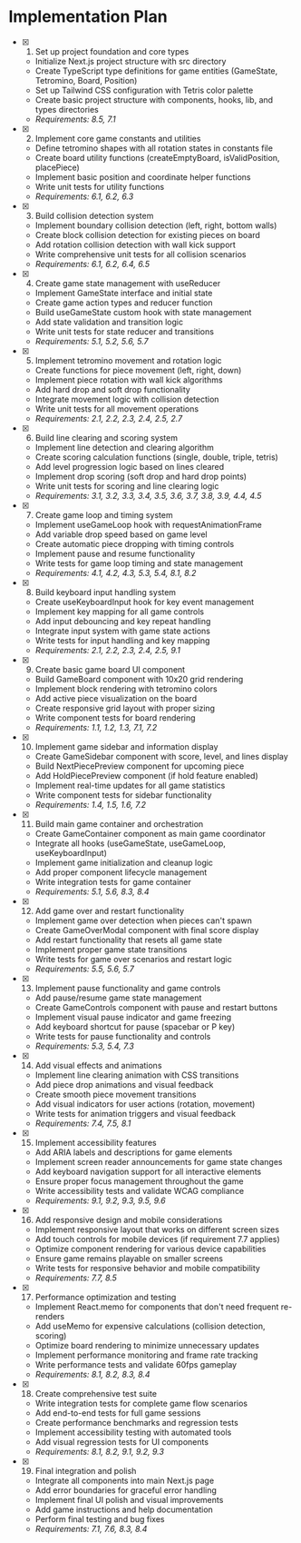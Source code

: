 # Implementation Plan

- [x] 1. Set up project foundation and core types

  - Initialize Next.js project structure with src directory
  - Create TypeScript type definitions for game entities (GameState, Tetromino, Board, Position)
  - Set up Tailwind CSS configuration with Tetris color palette
  - Create basic project structure with components, hooks, lib, and types directories
  - _Requirements: 8.5, 7.1_

- [x] 2. Implement core game constants and utilities

  - Define tetromino shapes with all rotation states in constants file
  - Create board utility functions (createEmptyBoard, isValidPosition, placePiece)
  - Implement basic position and coordinate helper functions
  - Write unit tests for utility functions
  - _Requirements: 6.1, 6.2, 6.3_

- [x] 3. Build collision detection system

  - Implement boundary collision detection (left, right, bottom walls)
  - Create block collision detection for existing pieces on board
  - Add rotation collision detection with wall kick support
  - Write comprehensive unit tests for all collision scenarios
  - _Requirements: 6.1, 6.2, 6.4, 6.5_

- [x] 4. Create game state management with useReducer

  - Implement GameState interface and initial state
  - Create game action types and reducer function
  - Build useGameState custom hook with state management
  - Add state validation and transition logic
  - Write unit tests for state reducer and transitions
  - _Requirements: 5.1, 5.2, 5.6, 5.7_

- [x] 5. Implement tetromino movement and rotation logic

  - Create functions for piece movement (left, right, down)
  - Implement piece rotation with wall kick algorithms
  - Add hard drop and soft drop functionality
  - Integrate movement logic with collision detection
  - Write unit tests for all movement operations
  - _Requirements: 2.1, 2.2, 2.3, 2.4, 2.5, 2.7_

- [x] 6. Build line clearing and scoring system

  - Implement line detection and clearing algorithm
  - Create scoring calculation functions (single, double, triple, tetris)
  - Add level progression logic based on lines cleared
  - Implement drop scoring (soft drop and hard drop points)
  - Write unit tests for scoring and line clearing logic
  - _Requirements: 3.1, 3.2, 3.3, 3.4, 3.5, 3.6, 3.7, 3.8, 3.9, 4.4, 4.5_

- [x] 7. Create game loop and timing system

  - Implement useGameLoop hook with requestAnimationFrame
  - Add variable drop speed based on game level
  - Create automatic piece dropping with timing controls
  - Implement pause and resume functionality
  - Write tests for game loop timing and state management
  - _Requirements: 4.1, 4.2, 4.3, 5.3, 5.4, 8.1, 8.2_

- [x] 8. Build keyboard input handling system

  - Create useKeyboardInput hook for key event management
  - Implement key mapping for all game controls
  - Add input debouncing and key repeat handling
  - Integrate input system with game state actions
  - Write tests for input handling and key mapping
  - _Requirements: 2.1, 2.2, 2.3, 2.4, 2.5, 9.1_

- [x] 9. Create basic game board UI component

  - Build GameBoard component with 10x20 grid rendering
  - Implement block rendering with tetromino colors
  - Add active piece visualization on the board
  - Create responsive grid layout with proper sizing
  - Write component tests for board rendering
  - _Requirements: 1.1, 1.2, 1.3, 7.1, 7.2_

- [x] 10. Implement game sidebar and information display

  - Create GameSidebar component with score, level, and lines display
  - Build NextPiecePreview component for upcoming piece
  - Add HoldPiecePreview component (if hold feature enabled)
  - Implement real-time updates for all game statistics
  - Write component tests for sidebar functionality
  - _Requirements: 1.4, 1.5, 1.6, 7.2_

- [x] 11. Build main game container and orchestration

  - Create GameContainer component as main game coordinator
  - Integrate all hooks (useGameState, useGameLoop, useKeyboardInput)
  - Implement game initialization and cleanup logic
  - Add proper component lifecycle management
  - Write integration tests for game container
  - _Requirements: 5.1, 5.6, 8.3, 8.4_

- [x] 12. Add game over and restart functionality

  - Implement game over detection when pieces can't spawn
  - Create GameOverModal component with final score display
  - Add restart functionality that resets all game state
  - Implement proper game state transitions
  - Write tests for game over scenarios and restart logic
  - _Requirements: 5.5, 5.6, 5.7_

- [x] 13. Implement pause functionality and game controls

  - Add pause/resume game state management
  - Create GameControls component with pause and restart buttons
  - Implement visual pause indicator and game freezing
  - Add keyboard shortcut for pause (spacebar or P key)
  - Write tests for pause functionality and controls
  - _Requirements: 5.3, 5.4, 7.3_

- [x] 14. Add visual effects and animations

  - Implement line clearing animation with CSS transitions
  - Add piece drop animations and visual feedback
  - Create smooth piece movement transitions
  - Add visual indicators for user actions (rotation, movement)
  - Write tests for animation triggers and visual feedback
  - _Requirements: 7.4, 7.5, 8.1_

- [x] 15. Implement accessibility features

  - Add ARIA labels and descriptions for game elements
  - Implement screen reader announcements for game state changes
  - Add keyboard navigation support for all interactive elements
  - Ensure proper focus management throughout the game
  - Write accessibility tests and validate WCAG compliance
  - _Requirements: 9.1, 9.2, 9.3, 9.5, 9.6_

- [x] 16. Add responsive design and mobile considerations

  - Implement responsive layout that works on different screen sizes
  - Add touch controls for mobile devices (if requirement 7.7 applies)
  - Optimize component rendering for various device capabilities
  - Ensure game remains playable on smaller screens
  - Write tests for responsive behavior and mobile compatibility
  - _Requirements: 7.7, 8.5_

- [x] 17. Performance optimization and testing

  - Implement React.memo for components that don't need frequent re-renders
  - Add useMemo for expensive calculations (collision detection, scoring)
  - Optimize board rendering to minimize unnecessary updates
  - Implement performance monitoring and frame rate tracking
  - Write performance tests and validate 60fps gameplay
  - _Requirements: 8.1, 8.2, 8.3, 8.4_

- [x] 18. Create comprehensive test suite

  - Write integration tests for complete game flow scenarios
  - Add end-to-end tests for full game sessions
  - Create performance benchmarks and regression tests
  - Implement accessibility testing with automated tools
  - Add visual regression tests for UI components
  - _Requirements: 8.1, 8.2, 9.1, 9.2, 9.3_

- [x] 19. Final integration and polish
  - Integrate all components into main Next.js page
  - Add error boundaries for graceful error handling
  - Implement final UI polish and visual improvements
  - Add game instructions and help documentation
  - Perform final testing and bug fixes
  - _Requirements: 7.1, 7.6, 8.3, 8.4_

